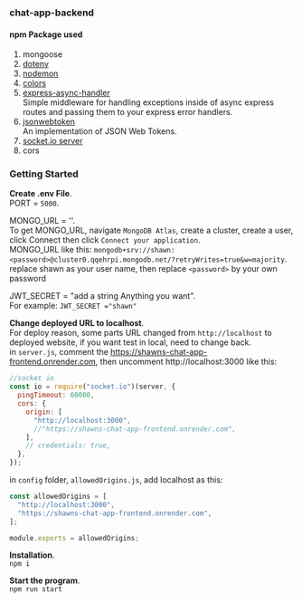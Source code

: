 ### chat-app-backend

#### npm Package used

1. mongoose
2. [dotenv](https://www.npmjs.com/package/dotenv)
3. [nodemon](https://www.npmjs.com/package/nodemon)
4. [colors](https://www.npmjs.com/package/colors)
5. [express-async-handler](https://www.npmjs.com/package/express-async-handler)\
   Simple middleware for handling exceptions inside of async express routes and passing them to your express error handlers.
6. [jsonwebtoken](https://www.npmjs.com/package/jsonwebtoken)\
   An implementation of JSON Web Tokens.
7. [socket.io server](https://socket.io/docs/v4/server-installation/)
8. cors

### Getting Started

**Create .env File**.\
PORT = `5000`.

MONGO_URL = ''.\
To get MONGO_URL, navigate `MongoDB Atlas`, create a cluster, create a user, click Connect then click `Connect your application`.\
MONGO_URL like this: `mongodb+srv://shawn:<password>@cluster0.qqehrpi.mongodb.net/?retryWrites=true&w=majority`.\
replace shawn as your user name, then replace `<password>` by your own password

JWT_SECRET = "add a string Anything you want".\
For example: `JWT_SECRET ="shawn"`

**Change deployed URL to localhost**.\
For deploy reason, some parts URL changed from `http://localhost` to deployed website, if you want test in local, need to change back.\
in `server.js`, comment the https://shawns-chat-app-frontend.onrender.com, then uncomment http://localhost:3000 like this:

```js
//socket io
const io = require("socket.io")(server, {
  pingTimeout: 60000,
  cors: {
    origin: [
      "http://localhost:3000",
      //"https://shawns-chat-app-frontend.onrender.com",
    ],
    // credentials: true,
  },
});
```

in `config` folder, `allowedOrigins.js`, add localhost as this:

```js
const allowedOrigins = [
  "http://localhost:3000",
  "https://shawns-chat-app-frontend.onrender.com",
];

module.exports = allowedOrigins;
```

**Installation**.\
`npm i`

**Start the program**.\
`npm run start`
